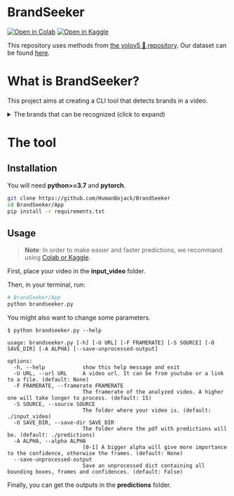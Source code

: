 # BrandSeeker
[![Open in Colab](https://colab.research.google.com/assets/colab-badge.svg)](https://colab.research.google.com/drive/1ACWrzkK7HLayllfno8cQ8iF9-1gYkx5g?usp=sharing)
[![Open in Kaggle](https://kaggle.com/static/images/open-in-kaggle.svg)](https://www.kaggle.com/code/humanbojack/brandseeker)

This repository uses methods from [the yolov5 🚀 repository](https://github.com/ultralytics/yolov5). Our dataset can be found [here](https://www.kaggle.com/datasets/humanbojack/yolo-brand-object-detection).

# What is BrandSeeker?
This project aims at creating a CLI tool that detects brands in a video.
<details>
<summary>The brands that can be recognized (click to expand)</summary>
["Republic of Gamers", "Hello Fresh", "Displate", "KiwiCo", "World of Tanks", "Dollar Shave Club", "SkillShare", "Manscaped", "Rhinoshield", "Raid shadow legends", "Worlds of Warships", "Fruitz", "War Thunder", "Redbull", "Squarespace", "Brilliant.org", "Logitech", "DBrand", "Honey coupon", "Gorillas brand", "levlup", "Ridge wallet", "ExpressVPN", "State of Survival", "Coca Cola", "Crunchyroll", "Uber Eats", "Surfshark", "Corsair", "Lootcrate", "Amazon", "audible", "NordVPN", "GFuel", "Genshin Impact", "TunnelBear VPN", "Microsoft", "Winamax"]
</details>

# The tool
## Installation
You will need **python>=3.7** and **pytorch**.
```bash
git clone https://github.com/HumanBojack/BrandSeeker
cd BrandSeeker/App
pip install -r requirements.txt
```

## Usage
> **Note**: In order to make easier and faster predictions, we recommand using [Colab or Kaggle](#brandseeker).

First, place your video in the **input_video** folder.

Then, in your terminal, run:
```bash
# BrandSeeker/App
python brandseeker.py
```

You might also want to change some parameters.
```
$ python brandseeker.py --help

usage: brandseeker.py [-h] [-U URL] [-F FRAMERATE] [-S SOURCE] [-O SAVE_DIR] [-A ALPHA] [--save-unprocessed-output]

options:
  -h, --help            show this help message and exit
  -U URL, --url URL     A video url. It can be from youtube or a link to a file. (default: None)
  -F FRAMERATE, --framerate FRAMERATE
                        The framerate of the analyzed video. A higher one will take longer to process. (default: 15)
  -S SOURCE, --source SOURCE
                        The folder where your video is. (default: ./input_video)
  -O SAVE_DIR, --save-dir SAVE_DIR
                        The folder where the pdf with predictions will be. (default: ./predictions)
  -A ALPHA, --alpha ALPHA
                        [0-1] A bigger alpha will give more importance to the confidence, otherwise the frames. (default: None)
  --save-unprocessed-output
                        Save an unprocessed dict containing all bounding boxes, frames and confidences. (default: False)
```

Finally, you can get the outputs in the **predictions** folder.
